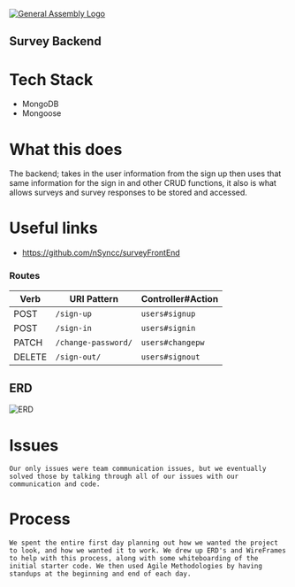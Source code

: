 [![General Assembly Logo](https://camo.githubusercontent.com/1a91b05b8f4d44b5bbfb83abac2b0996d8e26c92/687474703a2f2f692e696d6775722e636f6d2f6b6538555354712e706e67)](https://generalassemb.ly/education/web-development-immersive)

## Survey Backend


# Tech Stack

* MongoDB
* Mongoose

# What this does
  The backend; takes in the user information from the sign up then uses that same information for the sign in and other CRUD functions, it also is what allows surveys and survey responses to be stored and accessed.


# Useful links

- https://github.com/nSyncc/surveyFrontEnd

### Routes

| Verb   | URI Pattern            | Controller#Action |
|--------|------------------------|-------------------|
| POST   | `/sign-up`             | `users#signup`    |
| POST   | `/sign-in`             | `users#signin`    |
| PATCH  | `/change-password/`    | `users#changepw`  |
| DELETE | `/sign-out/`           | `users#signout`   |

## ERD

![ERD](/../../../../../desktop/Survey-project-diagram.png)

# Issues
    Our only issues were team communication issues, but we eventually solved those by talking through all of our issues with our communication and code.
    
# Process
    We spent the entire first day planning out how we wanted the project to look, and how we wanted it to work. We drew up ERD's and WireFrames to help with this process, along with some whiteboarding of the initial starter code. We then used Agile Methodologies by having standups at the beginning and end of each day.
